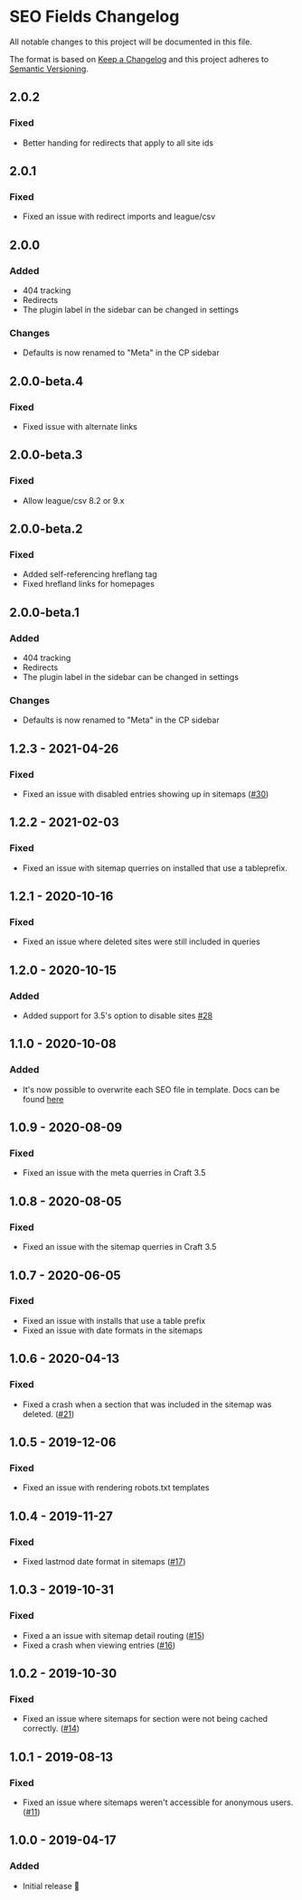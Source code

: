 # SEO Fields Changelog

All notable changes to this project will be documented in this file.

The format is based on [Keep a Changelog](http://keepachangelog.com/) and this project adheres to [Semantic Versioning](http://semver.org/).

## 2.0.2
### Fixed
- Better handing for redirects that apply to all site ids

## 2.0.1
### Fixed
- Fixed an issue with redirect imports and league/csv

## 2.0.0
### Added
- 404 tracking
- Redirects
- The plugin label in the sidebar can be changed in settings

### Changes
- Defaults is now renamed to "Meta" in the CP sidebar

## 2.0.0-beta.4
### Fixed
- Fixed issue with alternate links

## 2.0.0-beta.3
### Fixed
- Allow league/csv 8.2 or 9.x

## 2.0.0-beta.2
### Fixed
- Added self-referencing hreflang tag
- Fixed hrefland links for homepages 

## 2.0.0-beta.1
### Added
- 404 tracking
- Redirects
- The plugin label in the sidebar can be changed in settings

### Changes
- Defaults is now renamed to "Meta" in the CP sidebar

## 1.2.3 - 2021-04-26
### Fixed
- Fixed an issue with disabled entries showing up in sitemaps ([#30](https://github.com/studioespresso/craft-seo-fields/pull/30))


## 1.2.2 - 2021-02-03
### Fixed
- Fixed an issue with sitemap querries on installed that use a tableprefix.

## 1.2.1 - 2020-10-16
### Fixed
- Fixed an issue where deleted sites were still included in queries


## 1.2.0 - 2020-10-15
### Added
- Added support for 3.5's option to disable sites [#28](https://github.com/studioespresso/craft-seo-fields/issues/28)

## 1.1.0 - 2020-10-08
### Added
- It's now possible to overwrite each SEO file in template. Docs can be found [here](https://studioespresso.github.io/craft-seo-fields/templating.html#overwriting-field-values)


## 1.0.9 - 2020-08-09
### Fixed
- Fixed an issue with the meta querries in Craft 3.5

## 1.0.8 - 2020-08-05
### Fixed
- Fixed an issue with the sitemap querries in Craft 3.5

## 1.0.7 - 2020-06-05
### Fixed
- Fixed an issue with installs that use a table prefix
- Fixed an issue with date formats in the sitemaps

## 1.0.6 - 2020-04-13
### Fixed
- Fixed a crash when a section that was included in the sitemap was deleted. ([#21](https://github.com/studioespresso/craft-seo-fields/issues/21))

## 1.0.5 - 2019-12-06
### Fixed
- Fixed an issue with rendering robots.txt templates

## 1.0.4 - 2019-11-27
### Fixed 
- Fixed lastmod date format in sitemaps ([#17](https://github.com/studioespresso/craft-seo-fields/issues/17))

## 1.0.3 - 2019-10-31
### Fixed
- Fixed a an issue with sitemap detail routing ([#15](https://github.com/studioespresso/craft-seo-fields/issues/15))
- Fixed a crash when viewing entries ([#16](https://github.com/studioespresso/craft-seo-fields/issues/16))

## 1.0.2 - 2019-10-30
### Fixed
- Fixed an issue where sitemaps for section were not being cached correctly. ([#14](https://github.com/studioespresso/craft-seo-fields/issues/14))


## 1.0.1 - 2019-08-13
### Fixed
- Fixed an issue where sitemaps weren't accessible for anonymous users. ([#11](https://github.com/studioespresso/craft-seo-fields/issues/11))

## 1.0.0 - 2019-04-17
### Added
- Initial release 🎉
